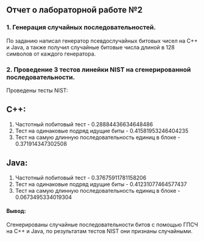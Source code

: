## Отчет о лабораторной работе №2

### 1. Генерация случайных последовательностей.

По заданию написал генератор псевдослучайных битовых чисел на C++ и Java, а также получил случайные битовые числа длиной в 128 символов от каждого генератора.

### 2. Проведение 3 тестов линейки NIST на сгенерированной последовательности.

Проведены тесты NIST:

## С++:
1. Частотный побитовый тест - 0.28884436634648486
2. Тест на одинаковые подряд идущие биты - 0.41581953246404235
3. Тест на самую длинную последовательность единиц в блоке - 0.371914347302508

##  Java:
1. Частотный побитовый тест - 0.37675911781158206
2. Тест на одинаковые подряд идущие биты - 0.41231077464577437
3. Тест на самую длинную последовательность единиц в блоке - 0.0673495334019304


#### Вывод:
Сгенерированы случайные последовательности битов с помощью ГПСЧ на C++ и Java, по результатам тестов NIST они признаны случайными. 

